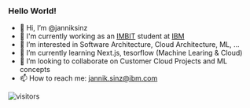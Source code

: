 ### Hello World!


- 👋 Hi, I’m @janniksinz
- 🔭 I'm currently working as an [IMBIT](https://www.dhbw-stuttgart.de/studium/bachelor-studienangebot/wirtschaft/wirtschaftsinformatik-imbit/) student at [IBM](https://www.ibm.com/de-de/employment/schueler/)
- 👀 I’m interested in Software Architecture, Cloud Architecture, ML, ...
- 🌱 I’m currently learning Next.js, tesorflow (Machine Learing & Cloud)
- 💞️ I’m looking to collaborate on Customer Cloud Projects and ML concepts
- 📫 How to reach me: jannik.sinz@ibm.com

![visitors](https://visitor-badge.glitch.me/badge?page_id=janniksinz.visitor-badge&left_color=green&right_color=red)

<!---
janniksinz/janniksinz is a ✨ special ✨ repository because its `README.md` (this file) appears on your GitHub profile.
You can click the Preview link to take a look at your changes.
--->
